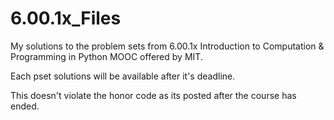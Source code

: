 # 6.00.1x_Files
My solutions to the problem sets from 6.00.1x Introduction to Computation & Programming in Python MOOC offered by MIT.


Each pset solutions will be available after it's deadline.


This doesn't violate the honor code as its posted after the course has ended.